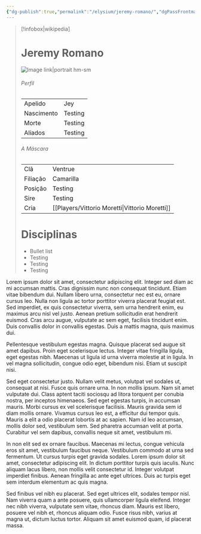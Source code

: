 ```yaml
---
{"dg-publish":true,"permalink":"/elysium/jeremy-romano/","dgPassFrontmatter":true}
---
```



> [!infobox|wikipedia]
> # Jeremy Romano
> ![Image link|portrait hm-sm](https://i.pinimg.com/736x/38/97/7d/38977d16fc19adf3efee0a3dae416e67.jpg)
> ###### Perfil
> |||
> | ---- | ---- |
> | Apelido | Jey |
> | Nascimento | Testing |
> | Morte | Testing |
> | Aliados | Testing |
> ###### A Máscara
> || |
> | ---- | ---- |
> | Clã | Ventrue |
> | Filiação | Camarilla |
>| Posição | Testing |
> | Sire | Testing |
> | Cria | [[Players/Vittorio Moretti\|Vittorio Moretti]] |
> # Disciplinas
>  - Bullet list
> 	- Testing
> 	- Testing
> - Testing



Lorem ipsum dolor sit amet, consectetur adipiscing elit. Integer sed diam ac mi accumsan mattis. Cras dignissim nunc non consequat tincidunt. Etiam vitae bibendum dui. Nullam libero urna, consectetur nec est eu, ornare cursus leo. Nulla non ligula ac tortor porttitor viverra placerat feugiat est. Sed imperdiet, ex quis consectetur viverra, sem urna hendrerit enim, eu maximus arcu nisl vel justo. Aenean pretium sollicitudin erat hendrerit euismod. Cras arcu augue, vulputate ac sem eget, facilisis tincidunt enim. Duis convallis dolor in convallis egestas. Duis a mattis magna, quis maximus dui.

Pellentesque vestibulum egestas magna. Quisque placerat sed augue sit amet dapibus. Proin eget scelerisque lectus. Integer vitae fringilla ligula, eget egestas nibh. Maecenas ut ligula id urna viverra molestie at in ligula. In vel magna sollicitudin, congue odio eget, bibendum nisi. Etiam ut suscipit nisi.

Sed eget consectetur justo. Nullam velit metus, volutpat vel sodales ut, consequat at nisi. Fusce quis ornare urna. In non mollis ipsum. Nam sit amet vulputate dui. Class aptent taciti sociosqu ad litora torquent per conubia nostra, per inceptos himenaeos. Sed eget egestas turpis, in accumsan mauris. Morbi cursus ex vel scelerisque facilisis. Mauris gravida sem id diam mollis ornare. Vivamus cursus leo est, a efficitur dui tempor quis. Mauris a elit a odio placerat lobortis at ac sapien. Nam id leo accumsan, mollis dolor sed, vestibulum sem. Sed pharetra accumsan velit at porta. Curabitur vel sem dapibus, convallis neque sit amet, vestibulum mi.

In non elit sed ex ornare faucibus. Maecenas mi lectus, congue vehicula eros sit amet, vestibulum faucibus neque. Vestibulum commodo at urna sed fermentum. Ut cursus turpis eget gravida sodales. Lorem ipsum dolor sit amet, consectetur adipiscing elit. In dictum porttitor turpis quis iaculis. Nunc aliquam lacus libero, non mollis velit consectetur id. Integer volutpat imperdiet finibus. Aenean fringilla ac ante eget ultrices. Duis ac turpis eget sem interdum elementum ac quis magna.

Sed finibus vel nibh eu placerat. Sed eget ultrices elit, sodales tempor nisl. Nam viverra quam a ante posuere, quis ullamcorper ligula eleifend. Integer nec nibh viverra, vulputate sem vitae, rhoncus diam. Mauris est libero, posuere vel nibh et, rhoncus aliquam odio. Fusce risus nibh, varius at magna ut, dictum luctus tortor. Aliquam sit amet euismod quam, id placerat massa.